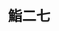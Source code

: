 ---
title: "鮨二七"
description: "鮨二七"
layout: shop
keywords:
  - 美食競賽
  - 台灣美食
  - 美食精選
datePublished: "2025-06-30"
dateModified: "2025-07-03"
city: "台北市"
district: "大安區"
address: "台北市大安區安和路二段167號1樓"
phone: "0227329920"
geo: "25.028226418014707, 121.55020137897594"
google_map: "https://maps.app.goo.gl/emYgipnArUuaBcxs6"
footinder: "https://footinder.com.tw/%e5%8f%b0%e5%8c%97%e5%b8%82%e5%a4%a7%e5%ae%89%e5%8d%80/36432/"
official: "https://www.2727.com.tw/"
award:
  - name: "500盤"
    year: "2024"
    entries:
      - dishes:
          - "北京鰻魚手卷"
          - "金目鯛"

---